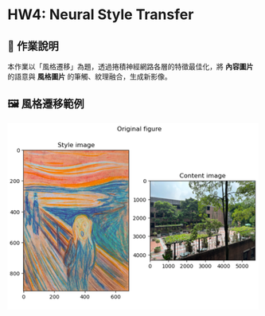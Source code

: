 # HW4: Neural Style Transfer

## 📌 作業說明
本作業以「風格遷移」為題，透過捲積神經網路各層的特徵最佳化，將 **內容圖片** 的語意與 **風格圖片** 的筆觸、紋理融合，生成新影像。

## 🖼️ 風格遷移範例
![Style Trandfer Samples](ex1.png)
